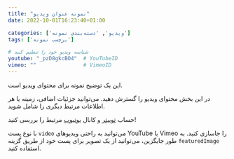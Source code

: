 ```yaml
---
title: "نمونه عنوان ویدیو"
date: 2022-10-01T16:23:40+01:00

categories: ['ویدیو', 'دسته‌بندی نمونه']
tags: ['برچسب نمونه']

# شناسه ویدیو خود را تنظیم کنید
youtube: "_pzD8gkcBO4"  # YouTubeID
vimeo: ""               # VimeoID
---
```

این یک توضیح نمونه برای محتوای ویدیو است.

<!--more-->

در این بخش محتوای ویدیو را گسترش دهید. می‌توانید جزئیات اضافی، زمینه یا هر اطلاعات مرتبط دیگری را شامل شوید.

حساب [توییتر](https://twitter.com/sample) و کانال [یوتیوب](https://www.youtube.com/sample) مرتبط را بررسی کنید!

با نوع پست `video` می‌توانید به راحتی ویدیوهای YouTube یا Vimeo را جاسازی کنید. به طور جایگزین، می‌توانید از یک تصویر برای پست خود از طریق گزینه `featuredImage` استفاده کنید.

